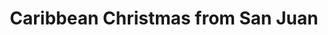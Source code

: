---
category: luxury
title: Caribbean Christmas from San Juan
class: caribbean-christmas-from-san-juan
cruiseline: Viking Cruises, Viking Star
special-info: flights, transfers, excursions, free wifi + overnight in San Juan
price: 2940
nights: 10
cruise-url: http://www.planetcruise.co.uk/viking-cruises/viking-star/17-december-2016/108356?referrersiteid=970
---